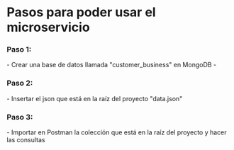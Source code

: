 <h1>Pasos para poder usar el microservicio</h1>

<h3>Paso 1:</h3>
- Crear una base de datos llamada "customer_business" en MongoDB
- 
<h3>Paso 2:</h3>
- Insertar el json que está en la raíz del proyecto "data.json"

<h3>Paso 3:</h3>
- Importar en Postman la colección que está en la raíz del proyecto y hacer las consultas
